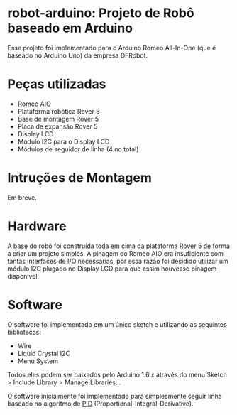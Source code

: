 # robot-arduino: Projeto de Robô baseado em Arduino
Esse projeto foi implementado para o Arduino Romeo All-In-One (que é baseado no Arduino Uno) da empresa DFRobot. 

# Peças utilizadas
* Romeo AIO
* Plataforma robótica Rover 5
* Base de montagem Rover 5
* Placa de expansão Rover 5
* Display LCD
* Módulo I2C para o Display LCD
* Módulos de seguidor de linha (4 no total)

# Intruções de Montagem
Em breve.

# Hardware
A base do robô foi construída toda em cima da plataforma Rover 5 de forma a criar um projeto simples.
A pinagem do Romeo AIO era insuficiente com tantas interfaces de I/O necessárias, por essa razão foi decidido utilizar um módulo I2C plugado no Display LCD para que assim houvesse pinagem disponível. 

# Software
O software foi implementado em um único sketch e utilizando as seguintes bibliotecas:
* Wire
* Liquid Crystal I2C 
* Menu System

Todos eles podem ser baixados pelo Arduino 1.6.x através do menu Sketch > Include Library > Manage Libraries...

O software inicialmente foi implementado para simplesmente seguir linha baseado no algoritmo de [PID](https://en.wikipedia.org/wiki/PID_controller "Wikipedia - PID Algorithm") (Proportional-Integral-Derivative).